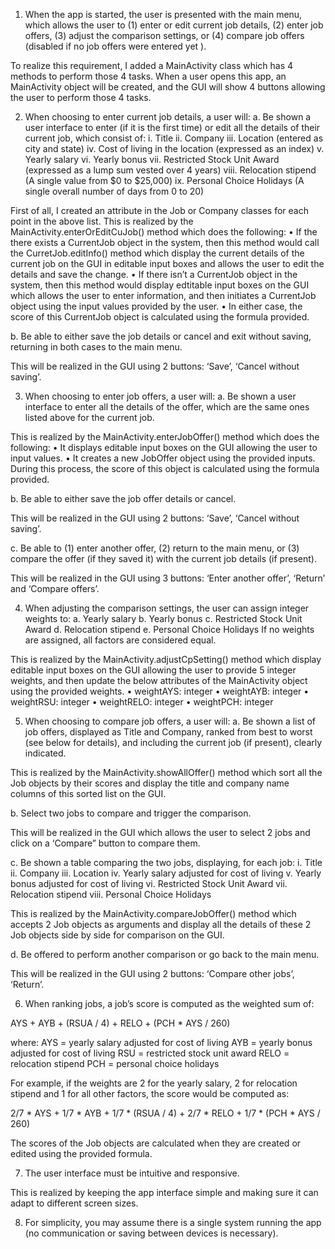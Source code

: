1.	When the app is started, the user is presented with the main menu, which allows the user to (1) enter or edit current job details, (2) enter job offers, (3) adjust the comparison settings, or (4) compare job offers (disabled if no job offers were entered yet ).  


To realize this requirement, I added a MainActivity class which has 4 methods to perform those 4 tasks. When a user opens this app, an MainActivity object will be created, and the GUI will show 4 buttons allowing the user to perform those 4 tasks. 


2.	When choosing to enter current job details, a user will:
a.	Be shown a user interface to enter (if it is the first time) or edit all the details of their current job, which consist of:
i.	Title
ii.	Company
iii.	Location (entered as city and state)
iv.	Cost of living in the location (expressed as an index)
v.	Yearly salary
vi.	Yearly bonus
vii.	Restricted Stock Unit Award (expressed as a lump sum vested over 4 years)
viii.	Relocation stipend (A single value from $0 to $25,000)
ix.	Personal Choice Holidays (A single overall number of days from 0 to 20)


First of all, I created an attribute in the Job or Company classes for each point in the above list.
This is realized by the MainActivity.enterOrEditCuJob() method which does the following:
•	If the there exists a CurrentJob object in the system, then this method would call the CurretJob.editInfo() method which display the current details of the current job on the GUI in editable input boxes and allows the user to edit the details and save the change. 
•	If there isn’t a CurrentJob object in the system, then this method would display edtitable input boxes on the GUI which allows the user to enter information, and then initiates a CurrentJob object using the input values provided by the user.
•	In either case, the score of this CurrentJob object is calculated using the formula provided.


b.	Be able to either save the job details or cancel and exit without saving, returning in both cases to the main menu.


This will be realized in the GUI using 2 buttons: ‘Save’, ‘Cancel without saving’.


3.	When choosing to enter job offers, a user will:
a.	Be shown a user interface to enter all the details of the offer, which are the same ones listed above for the current job.


This is realized by the MainActivity.enterJobOffer() method which does the following:
•	It displays editable input boxes on the GUI allowing the user to input values.
•	It creates a new JobOffer object using the provided inputs. During this process, the score of this object is calculated using the formula provided. 

b.	Be able to either save the job offer details or cancel.


This will be realized in the GUI using 2 buttons: ‘Save’, ‘Cancel without saving’.


c.	Be able to (1) enter another offer, (2) return to the main menu, or (3) compare the offer (if they saved it) with the current job details (if present).


This will be realized in the GUI using 3 buttons: ‘Enter another offer’, ‘Return’ and ‘Compare offers’.



4.	When adjusting the comparison settings, the user can assign integer weights to:
a.	Yearly salary
b.	Yearly bonus
c.	Restricted Stock Unit Award 
d.	Relocation stipend 
e.	Personal Choice Holidays 
If no weights are assigned, all factors are considered equal.


This is realized by the MainActivity.adjustCpSetting() method which display editable input boxes on the GUI allowing the user to provide 5 integer weights, and then update the below attributes of the MainActivity object using the provided weights.
•	weightAYS: integer
•	weightAYB: integer
•	weightRSU: integer
•	weightRELO: integer
•	weightPCH: integer

5.	When choosing to compare job offers, a user will:
a.	Be shown a list of job offers, displayed as Title and Company, ranked from best to worst (see below for details), and including the current job (if present), clearly indicated.


This is realized by the MainActivity.showAllOffer() method which sort all the Job objects by their scores and display the title and company name columns of this sorted list on the GUI.

b.	Select two jobs to compare and trigger the comparison.


This will be realized in the GUI which allows the user to select 2 jobs and click on a ‘Compare” button to compare them.


c.	Be shown a table comparing the two jobs, displaying, for each job:
i.	Title
ii.	Company
iii.	Location 
iv.	Yearly salary adjusted for cost of living
v.	Yearly bonus adjusted for cost of living
vi.	Restricted Stock Unit Award 
vii.	Relocation stipend 
viii.	Personal Choice Holidays 


This is realized by the MainActivity.compareJobOffer() method which accepts 2 Job objects as arguments and display all the details of these 2 Job objects side by side for comparison on the GUI.


d.	Be offered to perform another comparison or go back to the main menu.



This will be realized in the GUI using 2 buttons: ‘Compare other jobs’, ‘Return’.


6.	When ranking jobs, a job’s score is computed as the weighted sum of:

AYS + AYB + (RSUA / 4) + RELO + (PCH * AYS / 260)

where:
AYS = yearly salary adjusted for cost of living
AYB = yearly bonus adjusted for cost of living
RSU = restricted stock unit award
RELO = relocation stipend
PCH = personal choice holidays



For example, if the weights are 2 for the yearly salary, 2 for relocation stipend and 1 for all other factors, the score would be computed as:

2/7 * AYS + 1/7 * AYB + 1/7 * (RSUA / 4) + 2/7 * RELO + 1/7 * (PCH * AYS / 260)


The scores of the Job objects are calculated when they are created or edited using the provided formula.


7.	The user interface must be intuitive and responsive.


This is realized by keeping the app interface simple and making sure it can adapt to different screen sizes.


8.	For simplicity, you may assume there is a single system running the app (no communication or saving between devices is necessary).




